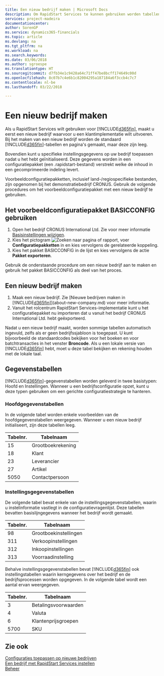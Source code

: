 ```yaml
---
title: Een nieuw bedrijf maken | Microsoft Docs
description: Om RapidStart Services te kunnen gebruiken worden tabellen en pagina's gemaakt, maar ze bevatten geen gegevens.
services: project-madeira
documentationcenter: 
author: SorenGP
ms.service: dynamics365-financials
ms.topic: article
ms.devlang: na
ms.tgt_pltfrm: na
ms.workload: na
ms.search.keywords: 
ms.date: 03/06/2018
ms.author: sgroespe
ms.translationtype: HT
ms.sourcegitcommit: d7fb34e1c9428a64c71ff47be8bcff174649c00d
ms.openlocfilehash: 8c07b7c4e6b1c82004295a187184a6f3ccb4c7c7
ms.contentlocale: nl-be
ms.lasthandoff: 03/22/2018

---
```

# <a name="create-a-new-company"></a>Een nieuw bedrijf maken
Als u RapidStart Services wilt gebruiken voor [!INCLUDE[d365fin](includes/d365fin_md.md)], maakt u eerst een nieuw bedrijf waarvoor u een klantimplementatie wilt uitvoeren. Bij het maken van een nieuw bedrijf worden de standaard [!INCLUDE[d365fin](includes/d365fin_md.md)]-tabellen en pagina's gemaakt, maar deze zijn leeg.

Bovendien kunt u specifieke instellingsgegevens op uw bedrijf toepassen nadat u het hebt geïnitialiseerd. Deze gegevens worden in een configuratiepakket (een .rapidstart-bestand) verstrekt welke de inhoud in een gecomprimeerde indeling levert.  

Voorbeeldconfiguratiepakketten, inclusief land-/regiospecifieke bestanden, zijn opgenomen bij het demonstratiebedrijf CRONUS. Gebruik de volgende procedures om het voorbeeldconfiguratiepakket met een nieuw bedrijf te gebruiken.  

## <a name="to-use-the-sample-basicconfig-configuration-package"></a>Het voorbeeldconfiguratiepakket BASICCONFIG gebruiken  
1. Open het bedrijf CRONUS International Ltd. Zie voor meer informatie [Basisinstellingen wijzigen](ui-change-basic-settings.md).
2. Kies het pictogram ![Zoeken naar pagina of rapport](media/ui-search/search_small.png "pictogram Zoeken naar pagina of rapport"), voer **Configuratiepakketten** in en kies vervolgens de gerelateerde koppeling.  
3. Kies het pakket BASICCONFIG in de lijst en kies vervolgens de actie **Pakket exporteren**.  

Gebruik de onderstaande procedure om een nieuw bedrijf aan te maken en gebruik het pakket BASICCONFIG als deel van het proces.  

## <a name="to-create-a-new-company"></a>Een nieuw bedrijf maken  
1. Maak een nieuw bedrijf. Zie [Nieuwe bedrijven maken in [!INCLUDE[d365fin](includes/d365fin_md.md)]](about-new-company.md) voor meer informatie.
2. Vanuit het rolcentrum RapidStart Services-implementatie kunt u het configuratiepakket nu importeren dat u vanuit het bedrijf CRONUS International Ltd. hebt geëxporteerd.

Nadat u een nieuw bedrijf maakt, worden sommige tabellen automatisch ingevuld, zelfs als er geen bedrijfssjabloon is toegepast. U kunt bijvoorbeeld de standaardcodes bekijken voor het boeken en voor batchtransacties in het venster **Broncode**. Als u een lokale versie van [!INCLUDE[d365fin](includes/d365fin_md.md)] hebt, moet u deze tabel bekijken en rekening houden met de lokale taal.

## <a name="about-data-tables"></a>Gegevenstabellen
[!INCLUDE[d365fin](includes/d365fin_md.md)]-gegevenstabellen worden geleverd in twee basistypen: Hoofd en Instellingen. Wanneer u een bedrijfsconfiguratie opzet, kunt u deze typen gebruiken om een gerichte configuratiestrategie te hanteren.  

### <a name="master-data-tables"></a>Hoofdgegevenstabellen  
In de volgende tabel worden enkele voorbeelden van de hoofdgegevenstabellen weergegeven. Wanneer u een nieuw bedrijf initialiseert, zijn deze tabellen leeg.  

|Tabelnr.|Tabelnaam|  
|-------------------|--------------------|  
|15|Grootboekrekening|  
|18|Klant|  
|23|Leverancier|  
|27|Artikel|  
|5050|Contactpersoon|  

### <a name="setup-data-tables"></a>Instellingsgegevenstabellen  
De volgende tabel bevat enkele van de instellingsgegevenstabellen, waarin u instelinformatie vastlegt in de configuratievragenlijst. Deze tabellen bevatten basislijngegevens wanneer het bedrijf wordt gemaakt.  

|Tabelnr.|Tabelnaam|  
|-------------------|--------------------|  
|98|Grootboekinstellingen|  
|311|Verkoopinstellingen|  
|312|Inkoopinstellingen|  
|313|Voorraadinstelling|  

Behalve instellingsgegevenstabellen bevat [!INCLUDE[d365fin](includes/d365fin_md.md)] ook instellingstabellen waarin kerngegevens over het bedrijf en de bedrijfsprocessen worden opgegeven. In de volgende tabel wordt een aantal ervan weergegeven.  

|Tabelnr.|Tabelnaam|  
|-------------------|--------------------|  
|3|Betalingsvoorwaarden|  
|4|Valuta|  
|6|Klantenprijsgroepen|  
|5700|SKU|

  

## <a name="see-also"></a>Zie ook  
[Configuraties toepassen op nieuwe bedrijven](admin-apply-configuration-to-new-companies.md)  
[Een bedrijf met RapidStart Services instellen](admin-set-up-a-company-with-rapidstart.md)  
[Beheer](admin-setup-and-administration.md)

